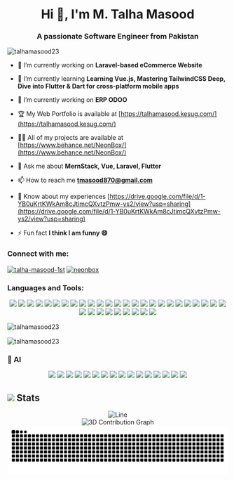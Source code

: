 <h1 align="center">Hi 👋, I'm M. Talha Masood</h1>
<h3 align="center">A passionate Software Engineer from Pakistan</h3>

<p align="left"> <img src="https://komarev.com/ghpvc/?username=talhamasood23&label=Profile%20views&color=0e75b6&style=flat" alt="talhamasood23" /> </p>



- 🔭 I’m currently working on **Laravel-based eCommerce Website**

- 🌱 I’m currently learning **Learning Vue.js, Mastering TailwindCSS Deep, Dive into Flutter & Dart for cross-platform mobile apps**

- 🔭 I’m currently working on **ERP ODOO**

- 🏆 My Web Portfolio is available at [https://talhamasood.kesug.com/](https://talhamasood.kesug.com/)

- 👨‍💻 All of my projects are available at [https://www.behance.net/NeonBox/](https://www.behance.net/NeonBox/)

- 💬 Ask me about **MernStack, Vue, Laravel, Flutter**

- 📫 How to reach me **tmasood870@gmail.com**

- 📄 Know about my experiences [https://drive.google.com/file/d/1-YB0uKrtKWkAm8cJtimcQXvtzPmw-ys2/view?usp=sharing](https://drive.google.com/file/d/1-YB0uKrtKWkAm8cJtimcQXvtzPmw-ys2/view?usp=sharing)

- ⚡ Fun fact **I think I am funny 😄**

<h3 align="left">Connect with me:</h3>
<p align="left">
<a href="https://linkedin.com/in/talha-masood-1st" target="blank"><img align="center" src="https://raw.githubusercontent.com/rahuldkjain/github-profile-readme-generator/master/src/images/icons/Social/linked-in-alt.svg" alt="talha-masood-1st" height="30" width="40" /></a>
<a href="https://www.behance.net/neonbox" target="blank"><img align="center" src="https://raw.githubusercontent.com/rahuldkjain/github-profile-readme-generator/master/src/images/icons/Social/behance.svg" alt="neonbox" height="30" width="40" /></a>
</p>

<h3 align="left">Languages and Tools:</h3>
<div align="center">
  <!-- Android -->
  <img src="https://img.shields.io/badge/Android-3DDC84?style=for-the-badge&logo=android&logoColor=white" />
  <!-- AWS -->
  <img src="https://img.shields.io/badge/AWS-FF9900?style=for-the-badge&logo=amazonaws&logoColor=white" />
  <!-- Azure -->
  <img src="https://img.shields.io/badge/Azure-0089D6?style=for-the-badge&logo=microsoftazure&logoColor=white" />
  <!-- Babel -->
  <img src="https://img.shields.io/badge/Babel-F9DC3E?style=for-the-badge&logo=babel&logoColor=black" />
  <!-- Bootstrap -->
  <img src="https://img.shields.io/badge/Bootstrap-7952B3?style=for-the-badge&logo=bootstrap&logoColor=white" />
  <!-- Bulma -->
  <img src="https://img.shields.io/badge/Bulma-00D1B2?style=for-the-badge&logo=bulma&logoColor=white" />
  <!-- C++ -->
  <img src="https://img.shields.io/badge/C++-00599C?style=for-the-badge&logo=cplusplus&logoColor=white" />
  <!-- CSS3 -->
  <img src="https://img.shields.io/badge/CSS3-1572B6?style=for-the-badge&logo=css3&logoColor=white" />
  <!-- Dart -->
  <img src="https://img.shields.io/badge/Dart-0175C2?style=for-the-badge&logo=dart&logoColor=white" />
  <!-- Docker -->
  <img src="https://img.shields.io/badge/Docker-2496ED?style=for-the-badge&logo=docker&logoColor=white" />
  <!-- Express -->
  <img src="https://img.shields.io/badge/Express-000000?style=for-the-badge&logo=express&logoColor=white" />
  <!-- Figma -->
  <img src="https://img.shields.io/badge/Figma-F24E1E?style=for-the-badge&logo=figma&logoColor=white" />
  <!-- Flutter -->
  <img src="https://img.shields.io/badge/Flutter-02569B?style=for-the-badge&logo=flutter&logoColor=white" />
  <!-- Git -->
  <img src="https://img.shields.io/badge/Git-F05032?style=for-the-badge&logo=git&logoColor=white" />
  <!-- HTML5 -->
  <img src="https://img.shields.io/badge/HTML5-E34F26?style=for-the-badge&logo=html5&logoColor=white" />
  <!-- Illustrator -->
  <img src="https://img.shields.io/badge/Illustrator-FF9A00?style=for-the-badge&logo=adobeillustrator&logoColor=white" />
  <!-- Java -->
  <img src="https://img.shields.io/badge/Java-007396?style=for-the-badge&logo=java&logoColor=white" />
  <!-- JavaScript -->
  <img src="https://img.shields.io/badge/JavaScript-F7DF1E?style=for-the-badge&logo=javascript&logoColor=black" />
  <!-- Jenkins -->
  <img src="https://img.shields.io/badge/Jenkins-D24939?style=for-the-badge&logo=jenkins&logoColor=white" />
  <!-- Laravel -->
  <img src="https://img.shields.io/badge/Laravel-FF2D20?style=for-the-badge&logo=laravel&logoColor=white" />
  <!-- React -->
  <img src="https://img.shields.io/badge/React-20232A?style=for-the-badge&logo=react&logoColor=61DAFB" />
  <!-- Linux -->
  <img src="https://img.shields.io/badge/Linux-FCC624?style=for-the-badge&logo=linux&logoColor=black" />
  <!-- MongoDB -->
  <img src="https://img.shields.io/badge/MongoDB-47A248?style=for-the-badge&logo=mongodb&logoColor=white" />
  <!-- MySQL -->
  <img src="https://img.shields.io/badge/MySQL-4479A1?style=for-the-badge&logo=mysql&logoColor=white" />
  <!-- NodeJS -->
  <img src="https://img.shields.io/badge/Node.js-339933?style=for-the-badge&logo=nodedotjs&logoColor=white" />
  <!-- Photoshop -->
  <img src="https://img.shields.io/badge/Photoshop-31A8FF?style=for-the-badge&logo=adobephotoshop&logoColor=white" />
  <!-- PHP -->
  <img src="https://img.shields.io/badge/PHP-777BB4?style=for-the-badge&logo=php&logoColor=white" />
  <!-- Postman -->
  <img src="https://img.shields.io/badge/Postman-FF6C37?style=for-the-badge&logo=postman&logoColor=white" />
  <!-- Redux -->
  <img src="https://img.shields.io/badge/Redux-764ABC?style=for-the-badge&logo=redux&logoColor=white" />
  <!-- Sass -->
  <img src="https://img.shields.io/badge/Sass-CC6699?style=for-the-badge&logo=sass&logoColor=white" />
  <!-- TailwindCSS -->
  <img src="https://img.shields.io/badge/Tailwind_CSS-38B2AC?style=for-the-badge&logo=tailwindcss&logoColor=white" />
  <!-- VueJS -->
  <img src="https://img.shields.io/badge/Vue.js-4FC08D?style=for-the-badge&logo=vue.js&logoColor=white" />
  <!-- Webpack -->
  <img src="https://img.shields.io/badge/Webpack-8DD6F9?style=for-the-badge&logo=webpack&logoColor=black" />
  <!-- Odoo -->
  <img src="https://img.shields.io/badge/Odoo-714B67?style=for-the-badge&logo=odoo&logoColor=white" />
</div>


<p><img align="center" src="https://github-readme-stats.vercel.app/api/top-langs?username=talhamasood23&show_icons=true&locale=en&layout=compact" alt="talhamasood23" /></p>

<p><img align="center" src="https://github-readme-streak-stats.herokuapp.com/?user=talhamasood23&" alt="talhamasood23" /></p>



### 🤖 AI
<div align="center">
  <img src="https://img.shields.io/badge/PyTorch-EE4C2C?style=for-the-badge&logo=pytorch&logoColor=white" />
  <img src="https://img.shields.io/badge/CUDA-76B900?style=for-the-badge&logo=nvidia&logoColor=white" />
  <img src="https://img.shields.io/badge/LangChain-121212?style=for-the-badge&logo=chainlink&logoColor=white" />
  <img src="https://img.shields.io/badge/OpenAI_Agents-412991?style=for-the-badge&logo=openai&logoColor=white" />
  <img src="https://img.shields.io/badge/Weights_&_Biases-FFBE00?style=for-the-badge&logo=WeightsAndBiases&logoColor=white" />
  <img src ="https://img.shields.io/badge/GitHub_Actions-2088FF?style=for-the-badge&logo=github-actions&logoColor=white" />
  <img src ="https://img.shields.io/badge/Railway-131415?style=for-the-badge&logo=railway&logoColor=white" />
  <img src ="https://img.shields.io/badge/Docker-2CA5E0?style=for-the-badge&logo=docker&logoColor=white" />
  <img src ="https://img.shields.io/badge/Postman-FF6C37?style=for-the-badge&logo=Postman&logoColor=white" />
  <img src ="https://img.shields.io/badge/fastapi-109989?style=for-the-badge&logo=FASTAPI&logoColor=white" />
  <img src="https://img.shields.io/badge/Flask-000000?style=for-the-badge&logo=flask&logoColor=white" />
  <img src="https://img.shields.io/badge/OpenCV-5C3EE8?style=for-the-badge&logo=opencv&logoColor=white" />
  <img src="https://img.shields.io/badge/Docker-2496ED?style=for-the-badge&logo=docker&logoColor=white" />
  <img src="https://img.shields.io/badge/Isaac_Sim-76B900?style=for-the-badge&logo=nvidia&logoColor=white" />
  <img src="https://img.shields.io/badge/ROS-22314E?style=for-the-badge&logo=ros&logoColor=white" />
  <img src="https://img.shields.io/badge/Git-F05032?style=for-the-badge&logo=git&logoColor=white" />
</div>

## <img src="https://media.giphy.com/media/iY8CRBdQXODJSCERIr/giphy.gif" width="30px"> Stats

<div align="center">
    <img src="https://github-readme-activity-graph.vercel.app/graph?username=dot-agi&theme=merko" alt="Line" />
</div>

<div align="center">
    <img src="./profile-3d-contrib/profile-night-rainbow.svg" alt="3D Contribution Graph" />
</div>

<div align="center">
  <picture>
    <source media="(prefers-color-scheme: dark)" srcset="https://raw.githubusercontent.com/dot-agi/dot-agi/output/github-contribution-grid-snake-dark.svg" />
    <source media="(prefers-color-scheme: light)" srcset="https://raw.githubusercontent.com/dot-agi/dot-agi/output/github-contribution-grid-snake.svg" />
    <img alt="github-snake" src="https://raw.githubusercontent.com/dot-agi/dot-agi/output/github-contribution-grid-snake.svg" />
  </picture>
</div>

